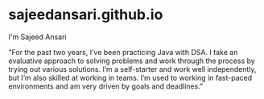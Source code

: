 # sajeedansari.github.io

I'm Sajeed Ansari

"For the past two years, I’ve been practicing Java with DSA.
I take an evaluative approach to solving problems and work through the process by trying out various solutions. 
I’m a self-starter and work well independently, but I’m also skilled at working in teams.
I’m used to working in fast-paced environments and am very driven by goals and deadlines.”

